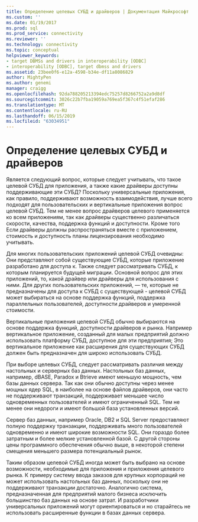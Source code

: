 ```yaml
---
title: Определение целевых СУБД и драйверов | Документация Майкрософт
ms.custom: ''
ms.date: 01/19/2017
ms.prod: sql
ms.prod_service: connectivity
ms.reviewer: ''
ms.technology: connectivity
ms.topic: conceptual
helpviewer_keywords:
- target DBMSs and drivers in interoperability [ODBC]
- interoperability [ODBC], target dbmss and drivers
ms.assetid: 23bee0f6-e12a-4598-b34e-df11a8086829
author: MightyPen
ms.author: genemi
manager: craigg
ms.openlocfilehash: 92da788205213394edc75257d8266752a2a9d8df
ms.sourcegitcommit: 3026c22b7fba19059a769ea5f367c4f51efaf286
ms.translationtype: MT
ms.contentlocale: ru-RU
ms.lasthandoff: 06/15/2019
ms.locfileid: "63034951"
---
```

# <a name="determining-the-target-dbmss-and-drivers"></a>Определение целевых СУБД и драйверов
Является следующий вопрос, которые следует учитывать, что такое целевой СУБД для приложения, а также какие драйверы доступны поддерживающие эти СУБД? Поскольку универсальные приложения, как правило, поддерживают возможность взаимодействия, лучше всего подходят для пользовательских и вертикальные приложения вопрос целевой СУБД. Тем не менее вопрос драйверов целевого применяется ко всем приложениям, так как драйверы существенно различаться скорости, качества, поддержка функций и доступности. Кроме того Если драйверы должны распространяться вместе с приложением, стоимость и доступность планы лицензирования необходимо учитывать.  
  
 Для многих пользовательских приложений целевой СУБД очевидны: Они представляют собой существующие СУБД, которые приложение разработано для доступа к. Также следует рассматривать СУБД, к которым планируется будущей миграции. Основной вопрос для этих приложений, то, какой драйвер или драйверы для использования с ними. Для других пользовательских приложений, — те, которые не предназначены для доступа к СУБД с существующей - целевой СУБД может выбираться на основе поддержка функций, поддержка параллельных пользователей, доступности драйверов и умеренной стоимости.  
  
 Вертикальные приложения целевой СУБД обычно выбираются на основе поддержка функций, доступности драйверов и рынка. Например вертикальное приложение, созданный для малых предприятий должно использовать платформу СУБД, доступное для эти предприятия; Это вертикальное приложение как расширения для существующих СУБД должен быть предназначен для широко использовать СУБД.  
  
 При выборе целевых СУБД, следует рассматривать различия между настольных и серверных баз данных. Настольных баз данных, например, dBASE, Paradox и Btrieve имеют меньшую мощность, чем базы данных сервера. Так как они обычно доступны через менее мощных ядер SQL, в наиболее на основе файлов драйверов, они часто не поддерживают транзакций, поддерживает меньшее число одновременных пользователей и имеют ограниченный SQL. Тем не менее они недороги и имеют большой база установленных версий.  
  
 Сервер баз данных, например Oracle, DB2 и SQL Server предоставляют полную поддержку транзакции, поддерживать много пользователей одновременно и имеют широкие возможности SQL. Они гораздо более затратным и более мелкие установленной базой. С другой стороны цены программного обеспечения обычно выше, в некоторой степени смещения меньшего размера потенциальный рынок.  
  
 Таким образом целевой СУБД иногда может быть выбрано на основе возможности, необходимые для приложения и приложения целевого рынка. К примеру систему ввода заказов для крупных корпораций не может использовать настольных баз данных, поскольку они не поддерживают транзакции достаточно. Аналогично система, предназначенная для предприятий малого бизнеса исключить большинство баз данных на основе затрат. И разработчики универсальных приложений могут ориентироваться и но старайтесь не использовать расширенные функции в базах данных сервера.
